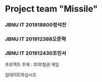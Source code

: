 # Project team "Missile"
### JBNU IT 201918800정석찬
### JBNU IT 201912388오준혁
### JBNU IT 201912430조민서
프로젝트 주제 : 흐야!철권 게임

업데이트하십시오
